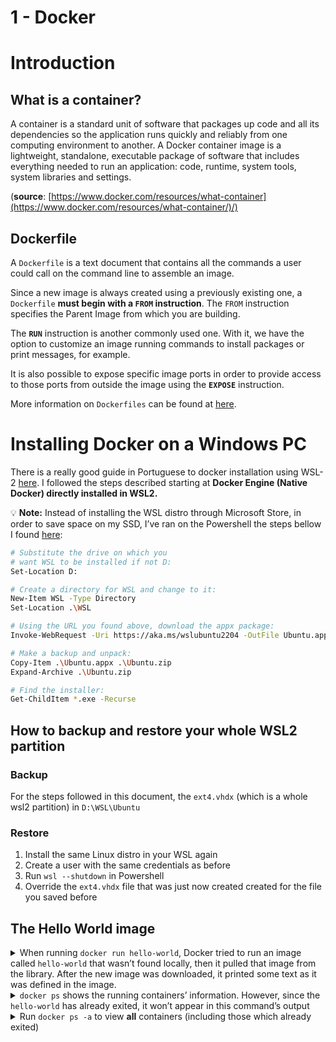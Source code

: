 # 1 - Docker

# Introduction

## What is a container?

A container is a standard unit of software that packages up code and all its dependencies so the application runs quickly and reliably from one computing environment to another. A Docker container image is a lightweight, standalone, executable package of software that includes everything needed to run an application: code, runtime, system tools, system libraries and settings.

(**source**: [https://www.docker.com/resources/what-container](https://www.docker.com/resources/what-container/)/)

## Dockerfile

A `Dockerfile` is a text document that contains all the commands a user could call on the command line to assemble an image.

Since a new image is always created using a previously existing one, a `Dockerfile` **must begin with a `FROM` instruction**. The `FROM` instruction specifies the Parent Image from which you are building.

The **`RUN`** instruction is another commonly used one. With it, we have the option to customize an image running commands to install packages or print messages, for example.

It is also possible to expose specific image ports in order to provide access to those ports from outside the image using the **`EXPOSE`** instruction.

More information on `Dockerfiles` can be found at [here](https://docs.docker.com/engine/reference/builder/).


# Installing Docker on a Windows PC

There is a really good guide in Portuguese to docker installation using WSL-2 [here](https://github.com/codeedu/wsl2-docker-quickstart#docker-engine-docker-nativo-diretamente-instalado-no-wsl2). I followed the steps described starting at **Docker Engine (Native Docker) directly installed in WSL2.**

💡 **Note:** Instead of installing the WSL distro through Microsoft Store, in order to save space on my SSD, I’ve ran on the Powershell the steps bellow I found [here](https://superuser.com/questions/1572834/is-there-any-way-to-install-wsl-on-non-c-drive):

```bash
# Substitute the drive on which you
# want WSL to be installed if not D:
Set-Location D:

# Create a directory for WSL and change to it:
New-Item WSL -Type Directory
Set-Location .\WSL

# Using the URL you found above, download the appx package:
Invoke-WebRequest -Uri https://aka.ms/wslubuntu2204 -OutFile Ubuntu.appx -UseBasicParsing

# Make a backup and unpack:
Copy-Item .\Ubuntu.appx .\Ubuntu.zip
Expand-Archive .\Ubuntu.zip

# Find the installer:
Get-ChildItem *.exe -Recurse
```

## How to backup and restore your whole WSL2 partition

### Backup

For the steps followed in this document, the `ext4.vhdx` (which is a whole wsl2 partition) in `D:\WSL\Ubuntu`

### Restore

1. Install the same Linux distro in your WSL again
2. Create a user with the same credentials as before
3. Run `wsl --shutdown` in Powershell
4. Override the `ext4.vhdx` file that was just now created created for the file you saved before

## The Hello World image

<details> 
<summary>When running <code style="white-space:nowrap;">docker run hello-world</code>, Docker tried to run an image called <code style="white-space:nowrap;">hello-world</code> that wasn’t found locally, then it pulled that image from the library. After the new image was downloaded, it printed some text as it was defined in the image.</summary>
  
    Unable to find image 'hello-world:latest' locally
    latest: Pulling from library/hello-world
    2db29710123e: Pull complete
    Digest: sha256:ffb13da98453e0f04d33a6eee5bb8e46ee50d08ebe17735fc0779d0349e889e9
    Status: Downloaded newer image for hello-world:latest
    
    Hello from Docker!
    This message shows that your installation appears to be working correctly.
    
    To generate this message, Docker took the following steps:
     1. The Docker client contacted the Docker daemon.
     2. The Docker daemon pulled the "hello-world" image from the Docker Hub.
        (amd64)
     3. The Docker daemon created a new container from that image which runs the
        executable that produces the output you are currently reading.
     4. The Docker daemon streamed that output to the Docker client, which sent it
        to your terminal.
    
    To try something more ambitious, you can run an Ubuntu container with:
     $ docker run -it ubuntu bash
    
    Share images, automate workflows, and more with a free Docker ID:
     https://hub.docker.com/
    
    For more examples and ideas, visit:
     https://docs.docker.com/get-started/
  
</details>

<details> 
<summary><code style="white-space:nowrap;">docker ps</code> shows the running containers’ information. However, since the <code style="white-space:nowrap;">hello-world</code> has already exited, it won’t appear in this command’s output</summary>
  
    CONTAINER ID   IMAGE     COMMAND   CREATED   STATUS    PORTS     NAMES
  
</details>

<details> 
<summary>Run <code style="white-space:nowrap;">docker ps -a</code> to view <b>all</b> containers (including those which already exited)</summary>
  
    CONTAINER ID   IMAGE         COMMAND    CREATED          STATUS                      PORTS     NAMES
	5b4376984cdc   hello-world   "/hello"   32 minutes ago   Exited (0) 32 minutes ago             funny_jones
  
</details>
